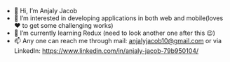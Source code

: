 - 👋 Hi, I’m Anjaly Jacob
- 👀 I’m interested in developing applications in both web and mobile(loves❤️ to get some challenging works)
- 🌱 I’m currently learning Redux (need to look another one after this 😉)
- 📫 Any one can reach me through mail: anjalyjacob10@gmail.com or via LinkedIn: https://www.linkedin.com/in/anjaly-jacob-79b950104/

<!---
anjalyjacob/anjalyjacob is a ✨ special ✨ repository because its `README.md` (this file) appears on your GitHub profile.
You can click the Preview link to take a look at your changes.
--->
